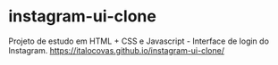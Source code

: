 # instagram-ui-clone
Projeto de estudo em HTML + CSS e Javascript - Interface de login do Instagram.
https://italocovas.github.io/instagram-ui-clone/
